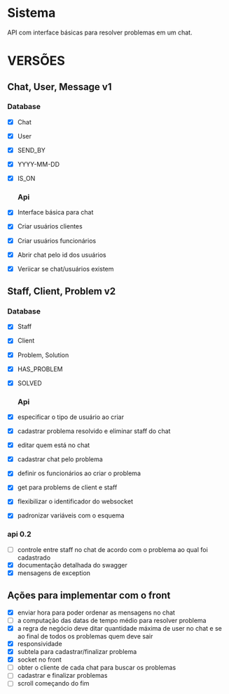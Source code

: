 # Sistema
API com interface básicas para resolver problemas em um chat.


# VERSÕES
## Chat, User, Message v1
  ### Database
- [x] Chat
- [x] User
- [x] SEND_BY
- [x] YYYY-MM-DD
- [x] IS_ON

  ### Api
- [x] Interface básica para chat
- [x] Criar usuários clientes
- [x] Criar usuários funcionários
- [x] Abrir chat pelo id dos usuários 
- [x] Veriicar se chat/usuários existem


## Staff, Client, Problem v2
  ### Database
- [X] Staff
- [X] Client
- [x] Problem, Solution
- [x] HAS_PROBLEM
- [x] SOLVED

  ### Api
- [x] especificar o tipo de usuário ao criar
- [x] cadastrar problema resolvido e eliminar staff do chat
- [x] editar quem está no chat
- [x] cadastrar chat pelo problema
- [x] definir os funcionários ao criar o problema
- [x] get para problems de client e staff
- [x] flexibilizar o identificador do websocket
- [x] padronizar variáveis com o esquema

### api 0.2
- [ ] controle entre staff no chat de acordo com o problema ao qual foi cadastrado
- [x] documentação detalhada do swagger
- [x] mensagens de exception

## Ações para implementar com o front
- [x] enviar hora para poder ordenar as mensagens no chat
- [ ] a computação das datas de tempo médio para resolver problema
- [x] a regra de negócio deve ditar quantidade máxima de user no chat e se ao final de todos os problemas quem deve sair
- [x] responsividade
- [x] subtela para cadastrar/finalizar problema
- [x] socket no front
- [ ] obter o cliente de cada chat para buscar os problemas
- [ ] cadastrar e finalizar problemas
- [ ] scroll começando do fim